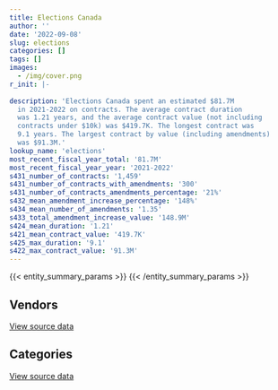 ```yaml
---
title: Elections Canada
author: ''
date: '2022-09-08'
slug: elections
categories: []
tags: []
images:
  - /img/cover.png
r_init: |-
  
description: 'Elections Canada spent an estimated $81.7M
  in 2021-2022 on contracts. The average contract duration
  was 1.21 years, and the average contract value (not including
  contracts under $10k) was $419.7K. The longest contract was
  9.1 years. The largest contract by value (including amendments)
  was $91.3M.'
lookup_name: 'elections'
most_recent_fiscal_year_total: '81.7M'
most_recent_fiscal_year_year: '2021-2022'
s431_number_of_contracts: '1,459'
s431_number_of_contracts_with_amendments: '300'
s431_number_of_contracts_amendments_percentage: '21%'
s432_mean_amendment_increase_percentage: '148%'
s434_mean_number_of_amendments: '1.35'
s433_total_amendment_increase_value: '148.9M'
s424_mean_duration: '1.21'
s421_mean_contract_value: '419.7K'
s425_max_duration: '9.1'
s422_max_contract_value: '91.3M'
---
```


<script src="/rmarkdown-libs/htmlwidgets/htmlwidgets.js"></script>
<link href="/rmarkdown-libs/datatables-css/datatables-crosstalk.css" rel="stylesheet" />
<script src="/rmarkdown-libs/datatables-binding/datatables.js"></script>
<script src="/rmarkdown-libs/jquery/jquery-3.6.0.min.js"></script>
<link href="/rmarkdown-libs/dt-core-bootstrap/css/dataTables.bootstrap.min.css" rel="stylesheet" />
<link href="/rmarkdown-libs/dt-core-bootstrap/css/dataTables.bootstrap.extra.css" rel="stylesheet" />
<script src="/rmarkdown-libs/dt-core-bootstrap/js/jquery.dataTables.min.js"></script>
<script src="/rmarkdown-libs/dt-core-bootstrap/js/dataTables.bootstrap.min.js"></script>
<link href="/rmarkdown-libs/crosstalk/css/crosstalk.min.css" rel="stylesheet" />
<script src="/rmarkdown-libs/crosstalk/js/crosstalk.min.js"></script>
<script src="/rmarkdown-libs/htmlwidgets/htmlwidgets.js"></script>
<link href="/rmarkdown-libs/datatables-css/datatables-crosstalk.css" rel="stylesheet" />
<script src="/rmarkdown-libs/datatables-binding/datatables.js"></script>
<script src="/rmarkdown-libs/jquery/jquery-3.6.0.min.js"></script>
<link href="/rmarkdown-libs/dt-core-bootstrap/css/dataTables.bootstrap.min.css" rel="stylesheet" />
<link href="/rmarkdown-libs/dt-core-bootstrap/css/dataTables.bootstrap.extra.css" rel="stylesheet" />
<script src="/rmarkdown-libs/dt-core-bootstrap/js/jquery.dataTables.min.js"></script>
<script src="/rmarkdown-libs/dt-core-bootstrap/js/dataTables.bootstrap.min.js"></script>
<link href="/rmarkdown-libs/crosstalk/css/crosstalk.min.css" rel="stylesheet" />
<script src="/rmarkdown-libs/crosstalk/js/crosstalk.min.js"></script>

{{< entity_summary_params >}}
{{< /entity_summary_params >}}

## Vendors

<div id="htmlwidget-1" style="width:100%;height:auto;" class="datatables html-widget"></div>
<script type="application/json" data-for="htmlwidget-1">{"x":{"style":"bootstrap","filter":"none","vertical":false,"data":[["<a href=\"/vendors/2keys/\">2Keys<\/a>","<a href=\"/vendors/73719_newfoundland_labrador/\">73719 Newfoundland Labrador<\/a>","<a href=\"/vendors/acart_communications/\">Acart Communications<\/a>","<a href=\"/vendors/adrm_technology_consulting/\">ADRM Technology Consulting<\/a>","<a href=\"/vendors/advanced_business_interiors/\">Advanced Business Interiors<\/a>","<a href=\"/vendors/advanced_chippewa_technologies/\">Advanced Chippewa Technologies<\/a>","<a href=\"/vendors/aon_reed_stenhouse/\">Aon Reed Stenhouse<\/a>","<a href=\"/vendors/applied_electonics/\">Applied Electonics<\/a>","<a href=\"/vendors/artemp_personnel_services/\">Artemp Personnel Services<\/a>","<a href=\"/vendors/asokan_business_interiors/\">Asokan Business Interiors<\/a>","<a href=\"/vendors/banfield_seguin/\">Banfield Seguin<\/a>","<a href=\"/vendors/bell_canada/\">Bell Canada<\/a>","<a href=\"/vendors/blackberry/\">Blackberry<\/a>","<a href=\"/vendors/brookfield_asset_management/\">Brookfield Asset Management<\/a>","<a href=\"/vendors/calian/\">Calian<\/a>","<a href=\"/vendors/canada_post/\">Canada Post<\/a>","<a href=\"/vendors/canadian_corps_of_commissionaires/\">Canadian Corps of Commissionaires<\/a>","<a href=\"/vendors/canon/\">Canon<\/a>","<a href=\"/vendors/carahsoft_technology/\">Carahsoft Technology<\/a>","<a href=\"/vendors/cdw_canada/\">CDW Canada<\/a>","<a href=\"/vendors/ceridian/\">Ceridian<\/a>","<a href=\"/vendors/cision_canada/\">Cision Canada<\/a>","<a href=\"/vendors/cistel_technology/\">Cistel Technology<\/a>","<a href=\"/vendors/closereach/\">CloseReach<\/a>","<a href=\"/vendors/compugen/\">Compugen<\/a>","<a href=\"/vendors/contract_community/\">Contract Community<\/a>","<a href=\"/vendors/coradix_technology_consulting/\">Coradix Technology Consulting<\/a>","<a href=\"/vendors/cossette_communications/\">Cossette Communications<\/a>","<a href=\"/vendors/dalian_enterprises/\">Dalian Enterprises<\/a>","<a href=\"/vendors/data_communications_management/\">Data Communications Management<\/a>","<a href=\"/vendors/decisive_group/\">Decisive Group<\/a>","<a href=\"/vendors/deloitte/\">Deloitte<\/a>","<a href=\"/vendors/dhl_express_canada/\">DHL Express Canada<\/a>","<a href=\"/vendors/donna_cona/\">Donna Cona<\/a>","<a href=\"/vendors/ecole_de_langues_abce/\">Ecole De Langues Abce<\/a>","<a href=\"/vendors/ekos_research_associates/\">Ekos Research Associates<\/a>","<a href=\"/vendors/entrust/\">Entrust<\/a>","<a href=\"/vendors/environics_research_group/\">Environics Research Group<\/a>","<a href=\"/vendors/eperformance/\">Eperformance<\/a>","<a href=\"/vendors/esri/\">ESRI<\/a>","<a href=\"/vendors/excel_human_resources/\">Excel Human Resources<\/a>","<a href=\"/vendors/fast_forward_french/\">Fast Forward French<\/a>","<a href=\"/vendors/fast_track_staffing/\">Fast Track Staffing<\/a>","<a href=\"/vendors/felix_technology/\">Felix Technology<\/a>","<a href=\"/vendors/freebalance/\">FreeBalance<\/a>","<a href=\"/vendors/fujitsu/\">Fujitsu<\/a>","<a href=\"/vendors/gartner/\">Gartner<\/a>","<a href=\"/vendors/gc_strategies/\">GC Strategies<\/a>","<a href=\"/vendors/genesis_integration/\">Genesis Integration<\/a>","<a href=\"/vendors/gilmore_reproductions/\">Gilmore Reproductions<\/a>","<a href=\"/vendors/global_upholstery/\">Global Upholstery<\/a>","<a href=\"/vendors/groupe_onscope/\">Groupe Onscope<\/a>","<a href=\"/vendors/hewlett_packard/\">Hewlett Packard<\/a>","<a href=\"/vendors/hootsuite/\">Hootsuite<\/a>","<a href=\"/vendors/hypertec/\">Hypertec<\/a>","<a href=\"/vendors/ibiska_telecom/\">Ibiska Telecom<\/a>","<a href=\"/vendors/ibm_canada/\">IBM Canada<\/a>","<a href=\"/vendors/info_tech_research_group/\">Info Tech Research Group<\/a>","<a href=\"/vendors/insa/\">INSA<\/a>","<a href=\"/vendors/ipss/\">IPSS<\/a>","<a href=\"/vendors/iron_mountain/\">Iron Mountain<\/a>","<a href=\"/vendors/it_net_consultants/\">IT NET Consultants<\/a>","<a href=\"/vendors/leo_pisces_services_group/\">Leo Pisces Services Group<\/a>","<a href=\"/vendors/like_10/\">Like 10<\/a>","<a href=\"/vendors/linovati/\">Linovati<\/a>","<a href=\"/vendors/lowe_martin_company/\">Lowe Martin Company<\/a>","<a href=\"/vendors/lumina_it/\">Lumina IT<\/a>","<a href=\"/vendors/makwa_resourcing/\">Makwa Resourcing<\/a>","<a href=\"/vendors/maplesoft_consulting/\">Maplesoft Consulting<\/a>","<a href=\"/vendors/maximus_canada/\">Maximus Canada<\/a>","<a href=\"/vendors/maxsys_staffing_and_consulting/\">Maxsys Staffing and Consulting<\/a>","<a href=\"/vendors/media_q/\">Media Q<\/a>","<a href=\"/vendors/michael_wager_consulting/\">Michael Wager Consulting<\/a>","<a href=\"/vendors/microsoft_canada/\">Microsoft Canada<\/a>","<a href=\"/vendors/mindwire_systems/\">Mindwire Systems<\/a>","<a href=\"/vendors/modis_canada/\">Modis Canada<\/a>","<a href=\"/vendors/moore_canada/\">Moore Canada<\/a>","<a href=\"/vendors/morneau_shepell/\">Morneau Shepell<\/a>","<a href=\"/vendors/nattiq/\">NATTIQ<\/a>","<a href=\"/vendors/navpoint_consulting_group/\">Navpoint Consulting Group<\/a>","<a href=\"/vendors/nitam_solutions/\">Nitam Solutions<\/a>","<a href=\"/vendors/northern_micro/\">Northern Micro<\/a>","<a href=\"/vendors/openframe_technologies/\">OpenFrame Technologies<\/a>","<a href=\"/vendors/oproma/\">Oproma<\/a>","<a href=\"/vendors/oracle_canada/\">Oracle Canada<\/a>","<a href=\"/vendors/orangutech/\">Orangutech<\/a>","<a href=\"/vendors/pitney_bowes/\">Pitney Bowes<\/a>","<a href=\"/vendors/pleiad_canada/\">Pleiad Canada<\/a>","<a href=\"/vendors/postmedia_network/\">Postmedia Network<\/a>","<a href=\"/vendors/pricewaterhouse_coopers/\">Pricewaterhouse Coopers<\/a>","<a href=\"/vendors/procom_consultants/\">Procom Consultants<\/a>","<a href=\"/vendors/promaxis/\">Promaxis<\/a>","<a href=\"/vendors/prosci_canada/\">Prosci Canada<\/a>","<a href=\"/vendors/protak_consulting_group/\">Protak Consulting Group<\/a>","<a href=\"/vendors/purelogic/\">PureLogic<\/a>","<a href=\"/vendors/qmr/\">QMR<\/a>","<a href=\"/vendors/quantum_management_services/\">Quantum Management Services<\/a>","<a href=\"/vendors/quintet_consulting/\">Quintet Consulting<\/a>","<a href=\"/vendors/r_e_gilmore_investments/\">R E Gilmore Investments<\/a>","<a href=\"/vendors/randstad/\">Randstad<\/a>","<a href=\"/vendors/raymond_chabot_grant_thornton/\">Raymond Chabot Grant Thornton<\/a>","<a href=\"/vendors/rhea/\">RHEA<\/a>","<a href=\"/vendors/rogers/\">Rogers<\/a>","<a href=\"/vendors/samson_and_associates/\">Samson and Associates<\/a>","<a href=\"/vendors/sap/\">SAP<\/a>","<a href=\"/vendors/sas_institute/\">SAS Institute<\/a>","<a href=\"/vendors/sdl_international_canada/\">SDL International Canada<\/a>","<a href=\"/vendors/si_systems/\">SI Systems<\/a>","<a href=\"/vendors/sierra_systems_group/\">Sierra Systems Group<\/a>","<a href=\"/vendors/simplex_grinnell/\">Simplex Grinnell<\/a>","<a href=\"/vendors/softchoice/\">Softchoice<\/a>","<a href=\"/vendors/solotech/\">Solotech<\/a>","<a href=\"/vendors/st_joseph_print_group/\">St Joseph Print Group<\/a>","<a href=\"/vendors/super_channel_international/\">Super Channel International<\/a>","<a href=\"/vendors/supremex/\">SupremeX<\/a>","<a href=\"/vendors/synersolutions_technologies/\">SynerSolutions Technologies<\/a>","<a href=\"/vendors/teknion/\">Teknion<\/a>","<a href=\"/vendors/teksystems_canada/\">Teksystems Canada<\/a>","<a href=\"/vendors/teramach_technologies/\">Teramach Technologies<\/a>","<a href=\"/vendors/the_aim_group/\">The AIM Group<\/a>","<a href=\"/vendors/the_right_door_consulting/\">The Right Door Consulting<\/a>","<a href=\"/vendors/totem_offisource/\">Totem Offisource<\/a>","<a href=\"/vendors/toyota/\">Toyota<\/a>","<a href=\"/vendors/transcontinental_printing/\">Transcontinental Printing<\/a>","<a href=\"/vendors/transpolar_technology/\">Transpolar Technology<\/a>","<a href=\"/vendors/trm_technologies/\">TRM Technologies<\/a>","<a href=\"/vendors/tundra_technical_solutions/\">Tundra Technical Solutions<\/a>","<a href=\"/vendors/turtle_island_staffing/\">Turtle Island Staffing<\/a>","<a href=\"/vendors/veritaaq_technology_house/\">Veritaaq Technology House<\/a>","<a href=\"/vendors/workdynamics_technologies/\">WorkDynamics Technologies<\/a>"],[200675.57,null,1636826.55,144426.07,null,184371.1,76476.32,null,798114.57,null,null,1811949.88,40079.74,null,154062.56,83519.31,165993.14,232192.58,null,111977.56,1035272.79,23702.62,16344.96,130611.35,19890695.9,113655.91,1515528.45,6289137.75,221850.47,355583,null,12702.12,68778.28,457579.74,null,20876.79,11581.91,337880.37,null,182396.79,2232811.7,null,null,212544.51,108706.06,1237857.38,649958.36,null,13146.92,207623.94,null,null,29012,30075.85,null,null,25872610.44,79238.94,211203.95,18929.29,null,901470.87,432358.09,1396615.62,88800.11,778762.92,1155786.76,null,20437.88,464578.5,334875.34,8148.36,397062.94,1371341.06,312963.14,24671.11,null,28454.7,20296.21,240087.53,18252.28,909195.56,283775.19,10624.27,938634.76,1003068.66,2860.27,31120.61,20973.09,291084.49,922363.92,73584.65,null,261041.12,23478.74,68040.17,null,null,null,465057.8,2246888.16,14072.94,188891.94,590244.24,43917.6,543788.4,5634.39,855701.68,30947.67,null,478486.02,null,633060.26,338940.78,1756.62,5309.83,null,105964.41,346598.11,18347.74,null,35356.56,38446.52,93146.45,4548.16,114247.66,null,45792.93,484340.87,99501.77],[140198,67493.5,1229446.12,312297.86,93160.68,210729.74,206642.17,50725.82,205790.9,10721.42,null,4555866.29,68972.17,46679.86,259847.44,482943.94,515698.3,269100.81,42514.29,61814.88,1038109.15,30439.15,null,253358.78,19945190.96,50949.2,2389032.18,6306368.26,476768.45,473254.11,null,12354.12,493466.86,417217.53,11375,49057.32,27326.43,null,null,344481.4,4032236.18,7391.89,224632.41,318852.71,127307.89,1277810.83,684916.56,null,null,353391.73,51942.73,28743.75,46173.99,16666.24,40821.88,2107866.84,25982559.43,13671,58737.06,23550.78,null,345779.28,259486.86,1400441.97,null,1061930.59,1254002.52,826778.05,20953.12,12712130.96,325617.96,8178.1,null,2942297.8,486417.51,24205.35,241842.6,null,null,145831.04,null,102194.23,167879.18,null,1059979.31,140110.83,6829.58,null,21577.13,291881.98,694308.89,16211.48,33542.81,285609.67,6449.27,101048.35,385427.21,108345.43,null,602469.32,2253044.02,68249.16,188112.92,538258.35,51255.54,423426.84,17034.08,1604330.06,31349.67,48743.65,266948.21,10304.06,807545.13,14438.89,107340.83,6392.75,77699.61,299550.52,419987.89,null,null,763.39,null,93401.64,32948.91,197493.04,194754.88,null,240997.74,48030.19],[null,null,923764.16,502882.51,null,26938.99,117824.23,null,154780.03,null,null,4557877.8,88596.4,null,null,102278.74,63236.25,245922,80007.21,127506.24,1035272.79,17636,null,227352.81,19890695.9,null,4104451.05,null,254384.03,166678.53,null,null,146048.49,24834.6,null,10186.77,28515.6,75294.05,229950,353924.9,2843386.37,29687.55,null,25086.97,120065.38,464812.43,437863.79,null,null,660470.9,null,117462.44,46047.83,16125.19,null,223438.83,25680369.77,null,115982.89,29078.6,14946.75,null,258777.87,null,null,1029782.98,360754.34,771054.73,null,7378299.85,54269.66,14746.51,null,1921461.03,227605.89,26138.91,null,null,null,null,null,2175145.55,null,null,3333245.85,96966.05,45135.11,null,22436.56,291084.49,279766.59,null,null,129842.8,null,92924.5,264442.5,27914.32,153950.42,358165.45,1639403.89,null,187598.95,170083.01,45708.65,93465.06,5745.94,4087884.06,32363.11,163436.25,113134.01,null,1003680.93,607999.01,1250982.98,6375.29,52375.3,39091.5,316857.59,89324.91,39999.8,110503.19,null,null,null,null,234605.71,null,196533.08,null],[null,null,null,221819.41,null,13533.7,94879.52,null,null,null,187294.27,4542641.23,197716.83,null,null,408332.38,74186.73,208806.2,null,80116.66,526009.75,5846.46,null,227352.81,13296793.97,null,3293652.78,null,254384.03,137570.27,15147.77,null,246993.76,null,null,null,26620.24,149292.09,null,466260.32,1530422.28,null,null,49945.03,79661.24,937307.7,354089.55,23799.86,null,367447.73,null,141231.31,26997.9,16125.19,23684.85,223438.83,25434686.42,null,61933.92,37333.71,null,null,258777.87,12051.79,null,325096.79,63689.34,657440.97,null,1687033.77,null,7658.01,null,1999220.93,null,26138.91,null,null,null,null,null,1278433.6,null,null,1286581.64,64850.63,4143.64,null,15026.13,null,null,null,null,81653.72,13851.52,56282.14,0,null,308746.72,179573.36,1614396.83,null,78637.37,null,26713.57,null,5777.52,null,25453.07,8453.1,36289.66,null,742038.71,null,496412.46,1065.46,null,null,322295.36,103833.09,null,10134.74,null,null,null,null,234605.71,null,253479.07,null]],"container":"<table class=\"table table-striped table-hover row-border order-column display\">\n  <thead>\n    <tr>\n      <th>Vendor<\/th>\n      <th>2018-2019<\/th>\n      <th>2019-2020<\/th>\n      <th>2020-2021<\/th>\n      <th>2021-2022<\/th>\n    <\/tr>\n  <\/thead>\n<\/table>","options":{"order":[[4,"desc"]],"pageLength":10,"autoWidth":true,"columnDefs":[{"targets":1,"render":"function(data, type, row, meta) {\n    return type !== 'display' ? data : DTWidget.formatCurrency(data, \"$\", 2, 3, \",\", \".\", true, null);\n  }"},{"targets":2,"render":"function(data, type, row, meta) {\n    return type !== 'display' ? data : DTWidget.formatCurrency(data, \"$\", 2, 3, \",\", \".\", true, null);\n  }"},{"targets":3,"render":"function(data, type, row, meta) {\n    return type !== 'display' ? data : DTWidget.formatCurrency(data, \"$\", 2, 3, \",\", \".\", true, null);\n  }"},{"targets":4,"render":"function(data, type, row, meta) {\n    return type !== 'display' ? data : DTWidget.formatCurrency(data, \"$\", 2, 3, \",\", \".\", true, null);\n  }"},{"width":"16%","targets":[1,2,3,4]},{"className":"dt-right","targets":[1,2,3,4]}],"orderClasses":false}},"evals":["options.columnDefs.0.render","options.columnDefs.1.render","options.columnDefs.2.render","options.columnDefs.3.render"],"jsHooks":[]}</script>
<p class="text-right">
<a href="https://github.com/GoC-Spending/contracts-data/tree/main/data/out/departments/elections/summary_by_fiscal_year_by_vendor.csv" class="source-data-link btn btn-link">View source data</a>
</p>

## Categories

<div id="htmlwidget-2" style="width:100%;height:auto;" class="datatables html-widget"></div>
<script type="application/json" data-for="htmlwidget-2">{"x":{"style":"bootstrap","filter":"none","vertical":false,"data":[["<a href=\"/categories/facilities_and_construction/\">Facilities and construction<\/a>","<a href=\"/categories/office_management/\">Office management<\/a>","<a href=\"/categories/professional_services/\">Professional services<\/a>","<a href=\"/categories/information_technology/\">Information technology<\/a>","<a href=\"/categories/medical/\">Medical<\/a>","<a href=\"/categories/transportation_and_logistics/\">Transportation and logistics<\/a>","<a href=\"/categories/industrial_products_and_services/\">Industrial products and services<\/a>","<a href=\"/categories/security_and_protection/\">Security and protection<\/a>","<a href=\"/categories/human_capital/\">Human capital<\/a>"],[702950.56,4524114.34,20935610.55,72600667.86,null,244647.77,1170191.83,143474.41,1537261.95],[1035444.88,8487444.94,37059732.71,80824291.61,null,2156468.26,1227987.74,526459.96,1125772.13],[null,11454080.99,20070286.4,77702949.31,56936.65,389795.49,1426484.75,102668.43,666914.45],[null,4490958.32,9692688.17,61374842.05,3830699.54,1407961.87,666289.39,73796.89,152918.77]],"container":"<table class=\"table table-striped table-hover row-border order-column display\">\n  <thead>\n    <tr>\n      <th>Category<\/th>\n      <th>2018-2019<\/th>\n      <th>2019-2020<\/th>\n      <th>2020-2021<\/th>\n      <th>2021-2022<\/th>\n    <\/tr>\n  <\/thead>\n<\/table>","options":{"order":[[4,"desc"]],"dom":"t","pageLength":30,"autoWidth":true,"columnDefs":[{"targets":1,"render":"function(data, type, row, meta) {\n    return type !== 'display' ? data : DTWidget.formatCurrency(data, \"$\", 2, 3, \",\", \".\", true, null);\n  }"},{"targets":2,"render":"function(data, type, row, meta) {\n    return type !== 'display' ? data : DTWidget.formatCurrency(data, \"$\", 2, 3, \",\", \".\", true, null);\n  }"},{"targets":3,"render":"function(data, type, row, meta) {\n    return type !== 'display' ? data : DTWidget.formatCurrency(data, \"$\", 2, 3, \",\", \".\", true, null);\n  }"},{"targets":4,"render":"function(data, type, row, meta) {\n    return type !== 'display' ? data : DTWidget.formatCurrency(data, \"$\", 2, 3, \",\", \".\", true, null);\n  }"},{"width":"16%","targets":[1,2,3,4]},{"className":"dt-right","targets":[1,2,3,4]}],"orderClasses":false,"lengthMenu":[10,25,30,50,100]}},"evals":["options.columnDefs.0.render","options.columnDefs.1.render","options.columnDefs.2.render","options.columnDefs.3.render"],"jsHooks":[]}</script>
<p class="text-right">
<a href="https://github.com/GoC-Spending/contracts-data/tree/main/data/out/departments/elections/summary_by_fiscal_year_by_category.csv" class="source-data-link btn btn-link">View source data</a>
</p>
